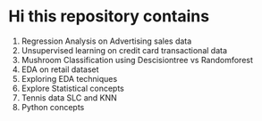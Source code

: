 # Hi this repository contains  
1. Regression Analysis on Advertising sales data
2. Unsupervised learning on credit card transactional data
3. Mushroom Classification using Descisiontree vs Randomforest
4. EDA on retail dataset
5. Exploring EDA techniques
6. Explore Statistical concepts
7. Tennis data SLC and KNN
8. Python concepts
